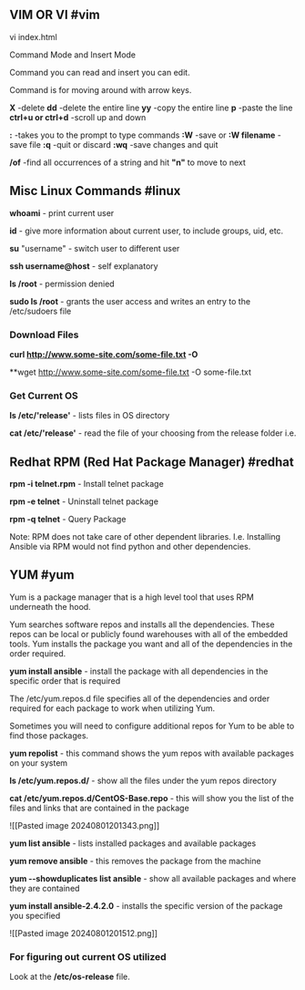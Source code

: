 ## VIM OR VI #vim

vi index.html


Command Mode and Insert Mode

Command you can read and insert you can edit.

Command is for moving around with arrow keys.

**X** -delete
**dd** -delete the entire line
**yy** -copy the entire line
**p** -paste the line
**ctrl+u or ctrl+d** -scroll up and down

**:** -takes you to the prompt to type commands
**:W** -save or 
**:W filename** -save file
**:q** -quit or discard
**:wq** -save changes and quit

**/of** -find all occurrences of a string and hit **"n"** to move to next



## Misc Linux Commands #linux

**whoami** - print current user

**id** - give more information about current user, to include groups, uid, etc.

**su** "username" - switch user to different user

**ssh username@host** - self explanatory


**ls /root** - permission denied 

**sudo ls /root** - grants the user access and writes an entry to the /etc/sudoers file


### Download Files

**curl http://www.some-site.com/some-file.txt -O** 

**wget http://www.some-site.com/some-file.txt -O some-file.txt


### Get Current OS

**ls /etc/'release'** - lists files in OS directory

**cat /etc/'release'** - read the file of your choosing from the release folder i.e. 



## Redhat RPM (Red Hat Package Manager) #redhat


**rpm -i telnet.rpm** - Install telnet package

**rpm -e telnet** - Uninstall telnet package

**rpm -q telnet** - Query Package


Note: RPM does not take care of other dependent libraries. I.e. Installing Ansible via RPM would not find python and other dependencies.

## YUM #yum

Yum is a package manager that is a high level tool that uses RPM underneath the hood.

Yum searches software repos and installs all the dependencies. These repos can be local or publicly found warehouses with all of the embedded tools. Yum installs the package you want and all of the dependencies in the order required.

**yum install ansible** - install the package with all dependencies in the specific order that is required

The /etc/yum.repos.d file specifies all of the dependencies and order required for each package to work when utilizing Yum.

Sometimes you will need to configure additional repos for Yum to be able to find those packages.

**yum repolist** - this command shows the yum repos with available packages on your system

**ls /etc/yum.repos.d/** - show all the files under the yum repos directory

**cat /etc/yum.repos.d/CentOS-Base.repo** - this will show you the list of the files and links that are contained in the package

![[Pasted image 20240801201343.png]]

**yum list ansible** - lists installed packages and available packages

**yum remove ansible** - this removes the package from the machine

**yum --showduplicates list ansible** - show all available packages and where they are contained

**yum install ansible-2.4.2.0** - installs the specific version of the package you specified

![[Pasted image 20240801201512.png]]



### For figuring out current OS utilized

Look at the **/etc/os-release** file.

